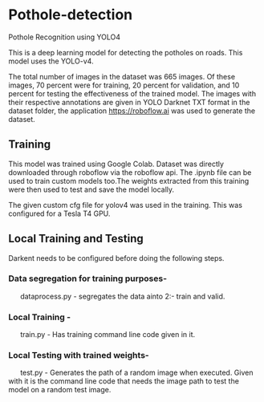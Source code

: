# Pothole-detection
Pothole Recognition using YOLO4

This is a deep learning model for detecting the potholes on roads. This model uses the YOLO-v4.

The total number of images in the dataset was 665 images. Of these images, 70 percent were for training, 20 percent for validation, and 10 percent for testing the effectiveness of the trained model. The images with their respective annotations are given in YOLO Darknet TXT format in the dataset folder, the application https://roboflow.ai was used to generate the dataset.

## Training

This model was trained using Google Colab. Dataset was directly downloaded through roboflow via the roboflow api. The .ipynb file can be used to train custom models too.The weights extracted from this training were then used to test and save the model locally.

The given custom cfg file for yolov4 was used in the training. This was configured for a Tesla T4 GPU.

## Local Training and Testing

Darkent needs to be configured before doing the following steps.

### Data segregation for training purposes-
&nbsp;&nbsp;&nbsp;&nbsp;&nbsp;&nbsp;dataprocess.py - segregates the data ainto 2:- train and valid.

### Local Training -
&nbsp;&nbsp;&nbsp;&nbsp;&nbsp;&nbsp;train.py - Has training command line code given in it.

### Local Testing with trained weights-
&nbsp;&nbsp;&nbsp;&nbsp;&nbsp;&nbsp;test.py - Generates the path of a random image when executed. Given with it is the command line code that needs the image path to test the model on a random test image.
